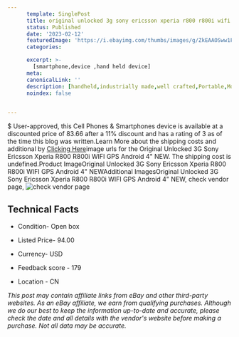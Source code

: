 ```yaml
---
      template: SinglePost
      title: original unlocked 3g sony ericsson xperia r800 r800i wifi gps android 4 new
      status: Published
      date: '2023-02-12'
      featuredImage: 'https://i.ebayimg.com/thumbs/images/g/ZkEAAOSww1FigxsH/s-l225.jpg'
      categories: 

      excerpt: >-
        [smartphone,device ,hand held device]
      meta:
      canonicalLink: ''
      description: [handheld,industrially made,well crafted,Portable,Mobile,Compact,Convenient,Lightweight,Maneuverable,Man-portable,Miniature,Carriable,Hand-held,Light,Holdable,Transportable,Mobile device,Pocket-sized,On-the-go,Wireless,Cordless,Compact size,Convenient size, smartphone,device ,hand held device]
      noindex: false

        
---
```

$
    User-approved, this Cell Phones & Smartphones device is available at a discounted price of 83.66 after a 11% discount and has a rating of 3 as of the time this blog was written.Learn More about the shipping costs and additional by [Clicking Here](https://www.ebay.com/itm/134121134745?hash=item1f3a3e1a99%3Ag%3AZkEAAOSww1FigxsH&mkevt=1&mkcid=1&mkrid=711-53200-19255-0&campid=%253CePNCampaignId%253E&customid=%253CreferenceId%253E&toolid=10049)image urls for the Original Unlocked 3G Sony Ericsson Xperia R800 R800i WIFI GPS Android 4" NEW. The shipping cost is undefined.Product ImageOriginal Unlocked 3G Sony Ericsson Xperia R800 R800i WIFI GPS Android 4" NEWAdditional ImagesOriginal Unlocked 3G Sony Ericsson Xperia R800 R800i WIFI GPS Android 4" NEW, check vendor page, ![check vendor page](https://origin-galleryplus.ebayimg.com/ws/web/134121134745_2_0_1/225x225.jpg,https://origin-galleryplus.ebayimg.com/ws/web/134121134745_3_0_1/225x225.jpg,https://origin-galleryplus.ebayimg.com/ws/web/134121134745_4_0_1/225x225.jpg,https://origin-galleryplus.ebayimg.com/ws/web/134121134745_5_0_1/225x225.jpg,https://origin-galleryplus.ebayimg.com/ws/web/134121134745_6_0_1/225x225.jpg,https://origin-galleryplus.ebayimg.com/ws/web/134121134745_7_0_1/225x225.jpg,https://origin-galleryplus.ebayimg.com/ws/web/134121134745_8_0_1/225x225.jpg,https://origin-galleryplus.ebayimg.com/ws/web/134121134745_9_0_1/225x225.jpg,https://origin-galleryplus.ebayimg.com/ws/web/134121134745_10_0_1/225x225.jpg,https://origin-galleryplus.ebayimg.com/ws/web/134121134745_11_0_1/225x225.jpg,https://origin-galleryplus.ebayimg.com/ws/web/134121134745_12_0_1/225x225.jpg)
    
    

 ## Technical Facts 



     
      

 - Condition- Open box 


      

 - Listed Price- 94.00 


      

 - Currency- USD 


      

 - Feedback score - 179 


      

 - Location - CN 


      
      

 *_This post may contain affiliate links from eBay and other third-party websites. As an eBay affiliate, we earn from qualifying purchases. Although we do our best to keep the information up-to-date and accurate, please check the date and all details with the vendor's website before making a purchase. Not all data may be accurate._*



    
    
    
    
    